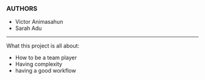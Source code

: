 ### AUTHORS
* Victor Animasahun
* Sarah Adu
---
What this project is all about:
* How to be a team player
* Having complexity
* having a good workflow
